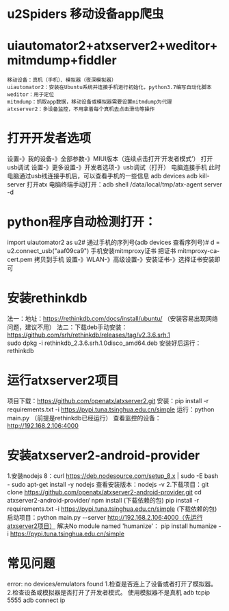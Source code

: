 # u2Spiders 移动设备app爬虫

# uiautomator2+atxserver2+weditor+mitmdump+fiddler
```
移动设备：真机（手机）、模拟器（夜深模拟器）
uiautomator2：安装在Ubuntu系统并连接手机进行初始化，python3.7编写自动化脚本
weditor：用于定位
mitmdump：抓取app数据，移动设备或模拟器需要设置mitmdump为代理
atxserver2：多设备监控，不用拿着每个真机去点击滑动等操作
```
# 打开开发者选项
设置-》我的设备-》全部参数-》MIUI版本（连续点击打开‘开发者模式’）
打开usb调试
设置-》更多设置-》开发者选项-》usb调试（打开）
电脑连接手机
此时电脑通过usb线连接手机后，可以查看手机的一些信息
adb devices
adb kill-server
打开atx
电脑终端手动打开：adb shell /data/local/tmp/atx-agent server -d

# python程序自动检测打开：
import uiautomator2 as u2# 通过手机的序列号(adb devices 查看序列号)# d = u2.connect_usb("aaf09ca9")
手机安装mitmproxy证书
把证书 mitmproxy-ca-cert.pem 拷贝到手机
设置-》WLAN-》高级设置-》安装证书-》选择证书安装即可

# 安装rethinkdb
法一：地址：https://rethinkdb.com/docs/install/ubuntu/   （安装容易出现网络问题，建议不用）
法二：下载deb手动安装：https://github.com/srh/rethinkdb/releases/tag/v2.3.6.srh.1  
     sudo dpkg -i rethinkdb_2.3.6.srh.1.0disco_amd64.deb
安装好后运行：rethinkdb

# 运行atxserver2项目
项目下载：https://github.com/openatx/atxserver2.git
安装：pip install -r requirements.txt -i https://pypi.tuna.tsinghua.edu.cn/simple
运行：python main.py （前提是rethinkdb已经运行）
查看监控的设备：http://192.168.2.106:4000

# 安装atxserver2-android-provider
1.安装nodejs 8：curl https://deb.nodesource.com/setup_8.x | sudo -E bash -
sudo apt-get install -y nodejs
查看安装版本：nodejs -v
2.下载项目：git clone https://github.com/openatx/atxserver2-android-provider.git
cd atxserver2-android-provider/
npm install    (下载依赖的包)
pip install -r requirements.txt -i https://pypi.tuna.tsinghua.edu.cn/simple  (下载依赖的包)
启动项目：python main.py --server http://192.168.2.106:4000（先运行atxserver2项目）
解决No module named 'humanize'：
pip install humanize -i https://pypi.tuna.tsinghua.edu.cn/simple

# 常见问题
error: no devices/emulators found
1.检查是否连上了设备或者打开了模拟器。
2.检查设备或模拟器是否打开了开发者模式。
使用模拟器不是真机
adb tcpip 5555
adb connect ip

